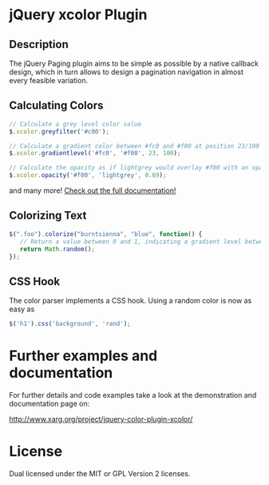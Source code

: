 jQuery xcolor Plugin
====================

Description
-----------
The jQuery Paging plugin aims to be simple as possible by a native callback design, which in turn allows to design a pagination navigation in almost every feasible variation.




Calculating Colors
---
```javascript
// Calculate a grey level color value
$.xcolor.greyfilter('#c00');

// Calculate a gradient color between #fc0 and #f00 at position 23/100
$.xcolor.gradientlevel('#fc0', '#f00', 23, 100);

// Calculate the opacity as if lightgrey would overlay #f00 with an opacity of 69%.
$.xcolor.opacity('#f00', 'lightgrey', 0.69);
```

and many more! [Check out the full documentation!](http://www.xarg.org/project/jquery-color-plugin-xcolor/)

Colorizing Text
----
```javascript
$(".foo").colorize("burntsienna", "blue", function() {
   // Return a value between 0 and 1, indicating a gradient level between "burntsienna" and "blue"
   return Math.random();
});
```


CSS Hook
-----

The color parser implements a CSS hook. Using a random color is now as easy as

```javascript
$('h1').css('background', 'rand');

```


Further examples and documentation
==========================
For further details and code examples take a look at the demonstration and documentation page on:

http://www.xarg.org/project/jquery-color-plugin-xcolor/

License
======
Dual licensed under the MIT or GPL Version 2 licenses.
